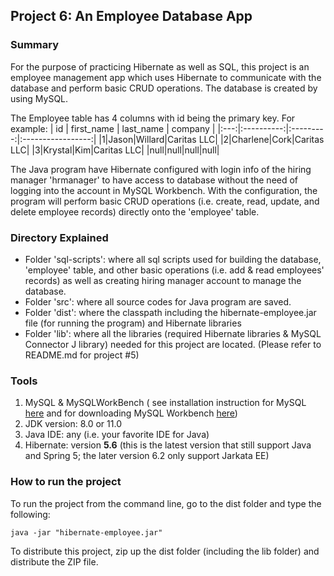 ## Project 6: An Employee Database App

### Summary
For the purpose of practicing Hibernate as well as SQL, this project is an employee management app which uses Hibernate to communicate with the database and perform basic CRUD operations. The database is created by using MySQL.

The Employee table has 4 columns with id being the primary key. For example:
| id  | first_name | last_name |     company       |
|:---:|:----------:|:---------:|:-----------------:|
|1|Jason|Willard|Caritas LLC|
|2|Charlene|Cork|Caritas LLC|
|3|Krystal|Kim|Caritas LLC|
|null|null|null|null|

The Java program have Hibernate configured with login info of the hiring manager 'hrmanager' to have access to database without the need of logging into the account in MySQL Workbench. With the configuration, the program will perform basic CRUD operations (i.e. create, read, update, and delete employee records) directly onto the 'employee' table.

### Directory Explained
- Folder 'sql-scripts': where all sql scripts used for building the database, 'employee' table, and other basic operations (i.e. add & read employees' records) as well as creating hiring manager account to manage the database.
- Folder 'src': where all source codes for Java program are saved.
- Folder 'dist': where the classpath including the hibernate-employee.jar file (for running the program) and Hibernate libraries
- Folder 'lib': where all the libraries (required Hibernate libraries & MySQL Connector J library) needed for this project are located. (Please refer to README.md for project #5)
### Tools
1. MySQL & MySQLWorkBench ( see installation instruction for MySQL [here](https://dev.mysql.com/doc/mysql-installation-excerpt/5.7/en/) and for downloading MySQL Workbench [here](https://dev.mysql.com/downloads/workbench/))
2. JDK version: 8.0 or 11.0
3. Java IDE: any (i.e. your favorite IDE for Java)
4. Hibernate: version **5.6** (this is the latest version that still support Java and Spring 5; the later version 6.2 only support Jarkata EE)
### How to run the project
To run the project from the command line, go to the dist folder and type the following:

```java -jar "hibernate-employee.jar" ```

To distribute this project, zip up the dist folder (including the lib folder)
and distribute the ZIP file.
